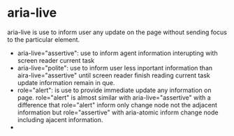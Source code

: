 # aria-live
aria-live is use to inform user any update on the page without sending focus to the particular element.
* aria-live="assertive": use to inform agent information interupting with screen reader current task
* aria-live="polite": use to inform user less inportant information than aira-live="assertive" until screen reader finish reading current task update information remain in que.
* role="alert": is use to provide immediate update any information on page. role="alert" is almost similar with aria-live="assertive" with a difference that role="alert" inform only change node not the adjacent information but role="assertive" with aria-atomic inform change node including ajacent information.
* 
